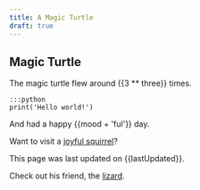 ```yaml
---
title: A Magic Turtle
draft: true
---
```


Magic Turtle
------------
The magic turtle flew around {{3 ** three}} times.

    :::python
    print('Hello world!')

And had a happy {{mood + 'ful'}} day.

Want to visit a [joyful squirrel]({{link("joyful-squirrel")}})?

This page was last updated on {{lastUpdated}}.

Check out his friend, the [lizard]({{link('lizard')}}).
